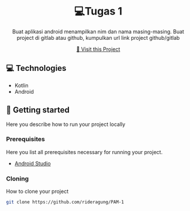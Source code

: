 

<h1 align="center" style="font-weight: bold;">💻Tugas 1</h1>


<p align="center">Buat aplikasi android menampilkan nim dan nama masing-masing. Buat project di gitlab atau github, kumpulkan url link project github/gitlab</p>


<p align="center">
<a href="https://github.com/rideragung/PAM-1">📱 Visit this Project</a>
</p>

<h2 id="technologies">💻 Technologies</h2>

- Kotlin
- Android

<h2 id="started">🚀 Getting started</h2>

Here you describe how to run your project locally

<h3>Prerequisites</h3>

Here you list all prerequisites necessary for running your project. 

- [Android Studio](https://developer.android.com/studio)

<h3>Cloning</h3>

How to clone your project

```bash
git clone https://github.com/rideragung/PAM-1
```

